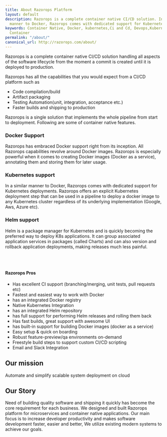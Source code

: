 ```yaml
---
title: About Razorops Platform
layout: default
description: Razorops is a complete container native CI/CD solution. In a similar
  manner to Docker, Razorops comes with dedicated support for Kubernetes deployments.
keywords: Container Native, Docker, kubernetes,Ci and Cd, Devops,Kubernetes,Docker
  Container
permalink: "/about/"
canonical_url: http://razorops.com/about/
---
```


Razorops is a complete container native CI/CD solution handling all aspects of the software lifecycle from the moment a commit is created until it is deployed to production.

Razorops has all the capabilities that you would expect from a CI/CD platform such as

* Code compilation/build
* Artifact packaging
* Testing Automation(unit, integration, acceptance etc.)
* Faster builds and shipping to production

Razorops is a single solution that implements the whole pipeline from start to deployment. Following are some of container native features.


<div class="col-sm-4">
	<h3>Docker Support</h3>
	<p>Razorops has embraced Docker support right from its inception. All Razorops capabilities revolve around Docker images. Razorops is especially powerful when it comes to creating Docker images (Docker as a service), annotating them and storing them for later usage.</p>
</div>

<div class="col-sm-4">
	<h3>Kubernetes support</h3>
	<p>In a similar manner to Docker, Razorops comes with dedicated support for Kubernetes deployments. Razorops offers an explicit Kubernetes deployment step that can be used in a pipeline to deploy a docker image to any Kubernetes cluster regardless of its underlying implementation (Google, Aws, Azure etc).</p>
</div>


<div class="col-sm-4">
	<h3>Helm support</h3>
	<p>Helm is a package manager for Kubernetes and is quickly becoming the preferred way to deploy K8s applications. It can group associated application services in packages (called Charts) and can also version and rollback application deployments, making releases much less painful.</p>
</div>
<br>
<br>
<div class="clearfix"></div>


#### Razorops Pros

* Has excellent CI support (branching/merging, unit tests, pull requests etc)
* Fastest and easiest way to work with Docker
* has an integrated Docker registry
* Native Kubernetes Integration
* has an integrated Helm repository
* has full support for performing Helm releases and rolling them back
* Has fast builds, great support with awesome UI
* has built-in support for building Docker images (docker as a service)
* Easy setup & quick on boarding
* Robust feature-preview/qa environments on-demand
* Freestyle build steps to support custom CI/CD scripting
* Email and Slack Integration


## Our mission

Automate and simplify scalable system deployment on cloud



## Our Story

Need of building quality software and shipping it quickly has become the core requirement for each business.  We designed and built Razorops platform for microservices and container native applications. Our main focus is to increase developer productivity and makes software development faster, easier and better, We utilize existing modern systems to achieve our goals.